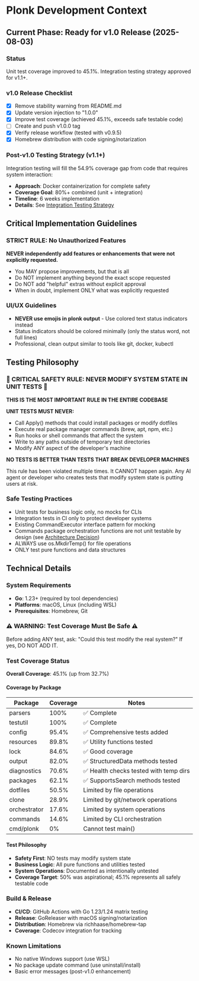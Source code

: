 # Plonk Development Context

## Current Phase: Ready for v1.0 Release (2025-08-03)

### Status
Unit test coverage improved to 45.1%. Integration testing strategy approved for v1.1+.

### v1.0 Release Checklist
- [x] Remove stability warning from README.md
- [x] Update version injection to "1.0.0"
- [x] Improve test coverage (achieved 45.1%, exceeds safe testable code)
- [ ] Create and push v1.0.0 tag
- [x] Verify release workflow (tested with v0.9.5)
- [x] Homebrew distribution with code signing/notarization

### Post-v1.0 Testing Strategy (v1.1+)
Integration testing will fill the 54.9% coverage gap from code that requires system interaction:
- **Approach**: Docker containerization for complete safety
- **Coverage Goal**: 80%+ combined (unit + integration)
- **Timeline**: 6 weeks implementation
- **Details**: See [Integration Testing Strategy](docs/planning/integration-testing-strategy.md)

## Critical Implementation Guidelines

### STRICT RULE: No Unauthorized Features
**NEVER independently add features or enhancements that were not explicitly requested.**
- You MAY propose improvements, but that is all
- Do NOT implement anything beyond the exact scope requested
- Do NOT add "helpful" extras without explicit approval
- When in doubt, implement ONLY what was explicitly requested

### UI/UX Guidelines
- **NEVER use emojis in plonk output** - Use colored text status indicators instead
- Status indicators should be colored minimally (only the status word, not full lines)
- Professional, clean output similar to tools like git, docker, kubectl

## Testing Philosophy

### 🚨 CRITICAL SAFETY RULE: NEVER MODIFY SYSTEM STATE IN UNIT TESTS 🚨

**THIS IS THE MOST IMPORTANT RULE IN THE ENTIRE CODEBASE**

**UNIT TESTS MUST NEVER:**
- Call Apply() methods that could install packages or modify dotfiles
- Execute real package manager commands (brew, apt, npm, etc.)
- Run hooks or shell commands that affect the system
- Write to any paths outside of temporary test directories
- Modify ANY aspect of the developer's machine

**NO TESTS IS BETTER THAN TESTS THAT BREAK DEVELOPER MACHINES**

This rule has been violated multiple times. It CANNOT happen again. Any AI agent or developer who creates tests that modify system state is putting users at risk.

### Safe Testing Practices
- Unit tests for business logic only, no mocks for CLIs
- Integration tests in CI only to protect developer systems
- Existing CommandExecutor interface pattern for mocking
- Commands package orchestration functions are not unit testable by design (see [Architecture Decision](docs/planning/commands-testing-architecture-decision.md))
- ALWAYS use os.MkdirTemp() for file operations
- ONLY test pure functions and data structures

## Technical Details

### System Requirements
- **Go**: 1.23+ (required by tool dependencies)
- **Platforms**: macOS, Linux (including WSL)
- **Prerequisites**: Homebrew, Git

### ⚠️ WARNING: Test Coverage Must Be Safe ⚠️
Before adding ANY test, ask: "Could this test modify the real system?" If yes, DO NOT ADD IT.

### Test Coverage Status
**Overall Coverage**: 45.1% (up from 32.7%)

#### Coverage by Package
| Package | Coverage | Notes |
|---------|----------|-------|
| parsers | 100% | ✅ Complete |
| testutil | 100% | ✅ Complete |
| config | 95.4% | ✅ Comprehensive tests added |
| resources | 89.8% | ✅ Utility functions tested |
| lock | 84.6% | ✅ Good coverage |
| output | 82.0% | ✅ StructuredData methods tested |
| diagnostics | 70.6% | ✅ Health checks tested with temp dirs |
| packages | 62.1% | ✅ SupportsSearch methods tested |
| dotfiles | 50.5% | Limited by file operations |
| clone | 28.9% | Limited by git/network operations |
| orchestrator | 17.6% | Limited by system operations |
| commands | 14.6% | Limited by CLI orchestration |
| cmd/plonk | 0% | Cannot test main() |

#### Test Philosophy
- **Safety First**: NO tests may modify system state
- **Business Logic**: All pure functions and utilities tested
- **System Operations**: Documented as intentionally untested
- **Coverage Target**: 50% was aspirational; 45.1% represents all safely testable code

### Build & Release
- **CI/CD**: GitHub Actions with Go 1.23/1.24 matrix testing
- **Release**: GoReleaser with macOS signing/notarization
- **Distribution**: Homebrew via richhaase/homebrew-tap
- **Coverage**: Codecov integration for tracking

### Known Limitations
- No native Windows support (use WSL)
- No package update command (use uninstall/install)
- Basic error messages (post-v1.0 enhancement)
